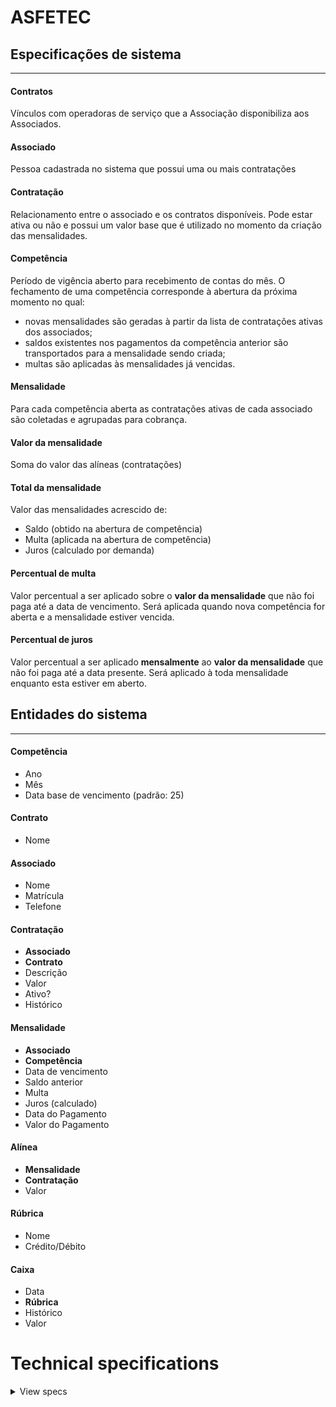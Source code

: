 # ASFETEC

## Especificações de sistema
-------------

#### Contratos
Vínculos com operadoras de serviço que a Associação disponibiliza aos Associados.

#### Associado
Pessoa cadastrada no sistema que possui uma ou mais contratações

#### Contratação
Relacionamento entre o associado e os contratos disponíveis. Pode estar ativa ou não e possui um valor base que é utilizado no momento da criação das mensalidades.

#### Competência
Período de vigência aberto para recebimento de contas do mês. O fechamento de uma competência corresponde à abertura da próxima momento no qual:

- novas mensalidades são geradas à partir da lista de contratações ativas dos associados;
- saldos existentes nos pagamentos da competência anterior são transportados para a mensalidade sendo criada;
- multas são aplicadas às mensalidades já vencidas.

#### Mensalidade
Para cada competência aberta as contratações ativas de cada associado são coletadas e agrupadas para cobrança.

#### Valor da mensalidade
Soma do valor das alíneas (contratações)

#### Total da mensalidade
Valor das mensalidades acrescido de:

- Saldo (obtido na abertura de competência)
- Multa (aplicada na abertura de competência)
- Juros (calculado por demanda)

#### Percentual de multa
Valor percentual a ser aplicado sobre o **valor da mensalidade** que não foi paga até a data de vencimento. Será aplicada quando nova competência for aberta e a mensalidade estiver vencida.

#### Percentual de juros
Valor percentual a ser aplicado **mensalmente** ao **valor da mensalidade** que não foi paga até a data presente. Será aplicado à toda mensalidade enquanto esta estiver em aberto.

## Entidades do sistema
-------------
#### Competência

- Ano
- Mês
- Data base de vencimento (padrão: 25)

#### Contrato

- Nome

#### Associado

- Nome
- Matrícula
- Telefone

#### Contratação

- **Associado**
- **Contrato**
- Descrição
- Valor
- Ativo?
- Histórico

#### Mensalidade

- **Associado**
- **Competência**
- Data de vencimento
- Saldo anterior
- Multa
- Juros (calculado)
- Data do Pagamento
- Valor do Pagamento

#### Alínea

- **Mensalidade**
- **Contratação**
- Valor

#### Rúbrica

- Nome
- Crédito/Débito

#### Caixa

- Data
- **Rúbrica**
- Histórico
- Valor
# Technical specifications
<details><summary>View specs</summary>

### Environment Variables
```bash
PROJECT_NAME="asfetec"
PROJECTS_PATH="/home/user/Projects"
APP_NAME="app"
```

### Environment Installation
------------------------
```bash
sudo apt-get update
sudo apt install software-properties-common
sudo apt-get install python3 pip git
pip install pip-upgrader pylint pylint-flask pylint-flask-sqlalchemy
cd $PROJECTS_PATH
git clone https://gitlab.com/Kdio/$PROJECT_NAME.git
cd $PROJECT_NAME
python -m venv venv
source venv/bin/activate
pip install -r requirements.txt
```

### Running app
-----------
```bash
cd $PROJECTS_PATH/$PROJECT_NAME
source venv/bin/activate
python manage.py runserver 0:8000
```

### Initializing Django
-----------
```bash
cd $PROJECTS_PATH
django-admin startproject $PROJECT_NAME
cd $PROJECTS_PATH/$PROJECT_NAME
python manage.py startapp $APP_NAME
python manage.py makemigrations $APP_NAME
python manage.py sqlmigrate $APP_NAME 0001
python manage.py migrate
python manage.py createsuperuser
```

### requirements.txt
-----------
```bash
# Generate
pip freeze > requirements.txt
# Upgrade
pip-upgrade
```

### Cleanup python cache
```bash
cd $PROJECTS_PATH/$PROJECT_NAME
find . | grep -E "(__pycache__|\.pyc|\.pyo$)" | xargs rm -rf
```

### Dumping sqllite3 database
```bash
cd $PROJECTS_PATH/$PROJECT_NAME/databases
# Save schema
sqlite3 app.db .schema > schema.sql
# Save schema + data
sqlite3 app.db .dump > dump.sql
# Save data only
grep -vx -f schema.sql dump.sql > seed.sql
# Restore schema
sqlite3 app.db < schema.sql
# Restore data
sqlite3 app.db < seed.sql
```

### HOW TO DOCKER
-------------
```bash
cd $PROJECTS_PATH/$PROJECT_NAME
# Build app
sudo docker build --tag app_name .
# Run app
sudo docker run -d -p 5000:5000 app_name
# List running images
sudo docker ps
# Stopping app
sudo docker stop <CONTAINER ID>
# Copying image to another host
docker save --output app_name-latest.tar app_name:latest
docker load --input app_name-latest.tar
# Cleaning up
sudo docker images
sudo docker system prune
```

#### Run GitLab Docker image
```bash
sudo docker login registry.gitlab.com
sudo docker run registry.gitlab.com/kdio/asfetec:latest
```

### Reset passwords
----------------
```python
from django.contrib.auth.models import User
users = User.objects.all()
user = users[1]
user.set_password('gustavo')
user.save()
```


!!!!!!!!!!!!!!! TILL HERE !!!!!!!!!!!!!!!!!!!


### Initial seed (ASFETEC)
```python
import datetime
from werkzeug.security import generate_password_hash
from app import db
from app.usuario.model import Usuario
kdio = Usuario(nome='kdio', password=generate_password_hash('kdio'), admin=True)
db.session.add(kdio)
gustavo = Usuario(nome='gustavo', password=generate_password_hash('gustavo'), admin=True)
db.session.add(gustavo)
luana = Usuario(nome='luana', password=generate_password_hash('luana'), admin=False)
db.session.add(luana)

from app.competencia.model import Competencia
competencia = Competencia(ano='2021', mes='01', data=datetime.datetime(2021, 1, 25))
db.session.add(competencia)

db.session.commit()
```

### QUALITY ASSURANCE
-------------

#### Pylint
```bash
pylint --rcfile=.pylintrc *.py > pylint.txt
```

#### Pytest
```bash
python -m pytest -v --cov=app --cov-report term-missing > tests/pytest-result.txt
```

</details>
